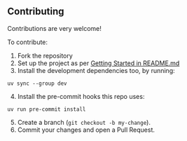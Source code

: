 ## Contributing
Contributions are very welcome!

To contribute:
1. Fork the repository
2. Set up the project as per [Getting Started in README.md](README.md#getting-started)
3. Install the development dependencies too, by running:
```
uv sync --group dev
```
4. Install the pre-commit hooks this repo uses:
```
uv run pre-commit install
```
5. Create a branch (`git checkout -b my-change`).
6. Commit your changes and open a Pull Request.

